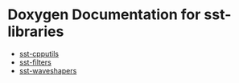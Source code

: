 # Doxygen Documentation for sst-libraries

- [sst-cpputils](docs/sst-cpputils)
- [sst-filters](docs/sst-filters)
- [sst-waveshapers](docs/sst-waveshapers)

